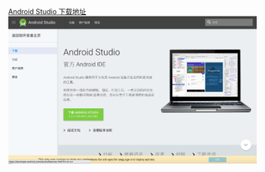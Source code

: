 [Android Studio 下载地址](https://developer.android.com/studio/index.html?hl=zh-cn)
![GitHub](img/android-sudio-2017-10-20-10.31.08.png "android studio download")